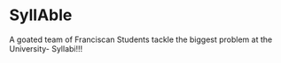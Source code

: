 # SyllAble
A goated team of Franciscan Students tackle the biggest problem at the University- Syllabi!!!
